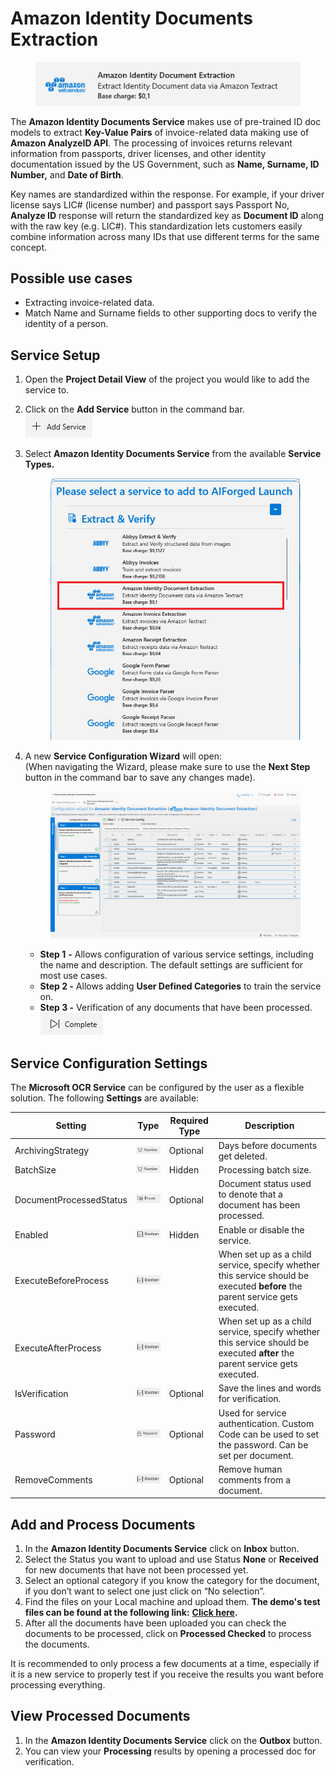 # Amazon Identity Documents Extraction

<figure><img src="../../.gitbook/assets/image (2) (1) (1) (1) (1) (1) (1).png" alt=""><figcaption></figcaption></figure>

The **Amazon Identity Documents Service** makes use of pre-trained ID doc models to extract **Key-Value Pairs** of invoice-related data making use of **Amazon AnalyzeID API**. The processing of invoices returns relevant information from passports, driver licenses, and other identity documentation issued by the US Government, such as **Name, Surname, ID Number,** and **Date of Birth**.

Key names are standardized within the response. For example, if your driver license says LIC# (license number) and passport says Passport No, **Analyze ID** response will return the standardized key as **Document ID** along with the raw key (e.g. LIC#). This standardization lets customers easily combine information across many IDs that use different terms for the same concept.

## Possible use cases <a href="#possible-use-cases" id="possible-use-cases"></a>

* Extracting invoice-related data.
* Match Name and Surname fields to other supporting docs to verify the identity of a person.

## Service Setup

1. Open the **Project Detail View** of the project you would like to add the service to.
2. Click on the **Add Service** button in the command bar.\
   ![](<../../.gitbook/assets/image (82) (2).png>)
3.  Select **Amazon Identity Documents Service** from the available **Service Types.**

    <figure><img src="../../.gitbook/assets/image (3) (3).png" alt=""><figcaption></figcaption></figure>
4.  A new **Service Configuration Wizard** will open:\
    (When navigating the Wizard, please make sure to use the **Next Step** button in the command bar to save any changes made).

    <figure><img src="../../.gitbook/assets/image (1) (3).png" alt=""><figcaption></figcaption></figure>

    * **Step 1** **-** Allows configuration of various service settings, including the name and description. The default settings are sufficient for most use cases.
    * **Step 2 -** Allows adding **User Defined Categories** to train the service on.
    * **Step 3 -** Verification of any documents that have been processed.\
      ![](<../../.gitbook/assets/image (84) (1).png>)

## Service Configuration Settings

The **Microsoft OCR Service** can be configured by the user as a flexible solution. The following **Settings** are available:

| Setting                 | Type                                                                   | Required Type | Description                                                                                                                  |
| ----------------------- | ---------------------------------------------------------------------- | ------------- | ---------------------------------------------------------------------------------------------------------------------------- |
| ArchivingStrategy       | ![](<../../.gitbook/assets/image (5) (3).png>)                         | Optional      | Days before documents get deleted.                                                                                           |
| BatchSize               | ![](<../../.gitbook/assets/image (14) (6).png>)                        | Hidden        | Processing batch size.                                                                                                       |
| DocumentProcessedStatus | ![](<../../.gitbook/assets/image (6) (4).png>)                         | Optional      | Document status used to denote that a document has been processed.                                                           |
| Enabled                 | ![](<../../.gitbook/assets/image (15) (5) (3).png>)                    | Hidden        | Enable or disable the service.                                                                                               |
| ExecuteBeforeProcess    | ![](<../../.gitbook/assets/image (15) (5) (1).png>)                    |               | When set up as a child service, specify whether this service should be executed **before** the parent service gets executed. |
| ExecuteAfterProcess     | ![](<../../.gitbook/assets/image (1) (1) (3) (1) (1) (2) (1) (1).png>) |               | When set up as a child service, specify whether this service should be executed **after** the parent service gets executed.  |
| IsVerification          | ![](<../../.gitbook/assets/image (15) (5) (1).png>)                    | Optional      | Save the lines and words for verification.                                                                                   |
| Password                | ![](<../../.gitbook/assets/image (3) (5) (1).png>)                     | Optional      | Used for service authentication. Custom Code can be used to set the password. Can be set per document.                       |
| RemoveComments          | ![](<../../.gitbook/assets/image (1) (1) (3) (1) (1) (2) (4).png>)     | Optional      | Remove human comments from a document.                                                                                       |

## Add and Process Documents

1. In the **Amazon Identity Documents Service** click on **Inbox** button.
2. Select the Status you want to upload and use Status **None** or **Received** for new documents that have not been processed yet.
3. Select an optional category if you know the category for the document, if you don’t want to select one just click on “No selection”.
4. Find the files on your Local machine and upload them. **The demo's test files can be found at the following link:** [**Click here**](https://larchold-my.sharepoint.com/:u:/g/personal/jannie\_larcai\_com/Ec-\_k8RmUqNAv6WgCgwItfcBTRp1Gk0V6OeyTj2S3SIUQg?e=EquxX9)**.**
5. After all the documents have been uploaded you can check the documents to be processed, click on **Processed Checked** to process the documents.

It is recommended to only process a few documents at a time, especially if it is a new service to properly test if you receive the results you want before processing everything.

## View Processed Documents <a href="#view-processed-documents" id="view-processed-documents"></a>

1. In the **Amazon Identity Documents Service** click on the **Outbox** button.
2. You can view your **Processing** results by opening a processed doc for verification.
